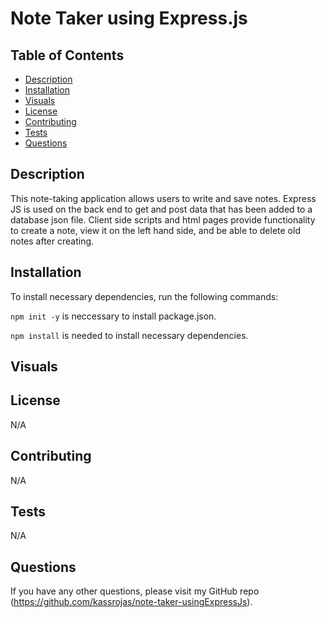 # Note Taker using Express.js

## Table of Contents

* [Description](#description)
* [Installation](#installation)
* [Visuals](#visuals)
* [License](#license)
* [Contributing](#contributing)
* [Tests](#tests)
* [Questions](#questions)

## Description

This note-taking application allows users to write and save notes. Express JS is used on the back end to get and post data that has been added to a database json file. Client side scripts and html pages provide functionality to create a note, view it on the left hand side, and be able to delete old notes after creating.  


## Installation

To install necessary dependencies, run the following commands: 

```npm init -y``` is neccessary to install package.json. 

```npm install``` is needed to install necessary dependencies. 


## Visuals



## License

N/A

## Contributing

N/A

## Tests

N/A

## Questions

If you have any other questions, please visit my GitHub repo (https://github.com/kassrojas/note-taker-usingExpressJs).

